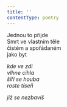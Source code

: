 ```yaml
---
title: ''
contentType: poetry
---
```


<section>

Jednou to přijde  
Smrt ve vlastním těle  
čistém a spořádaném  
jako byt

_kde ve zdi  
vlhne cihla  
šíří se houba  
roste tíseň_

</section>

<section>

_jíž se nezbavíš_

</section>
